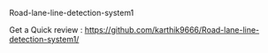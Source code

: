 Road-lane-line-detection-system1

Get  a Quick review : https://github.com/karthik9666/Road-lane-line-detection-system1/
